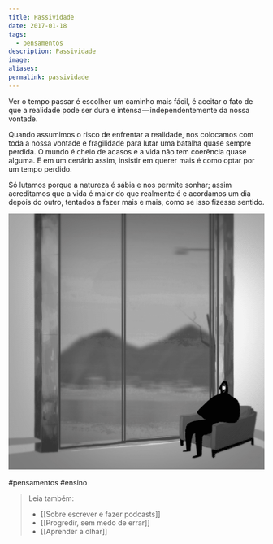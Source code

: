 ```yaml
---
title: Passividade
date: 2017-01-18
tags:
  - pensamentos
description: Passividade
image: 
aliases:
permalink: passividade
---
```

Ver o tempo passar é escolher um caminho mais fácil, é aceitar o fato de que a realidade pode ser dura e intensa — independentemente da nossa vontade.

Quando assumimos o risco de enfrentar a realidade, nos colocamos com toda a nossa vontade e fragilidade para lutar uma batalha quase sempre perdida. O mundo é cheio de acasos e a vida não tem coerência quase alguma. E em um cenário assim, insistir em querer mais é como optar por um tempo perdido.

Só lutamos porque a natureza é sábia e nos permite sonhar; assim acreditamos que a vida é maior do que realmente é e acordamos um dia depois do outro, tentados a fazer mais e mais, como se isso fizesse sentido.

<img src="/assets/img/passividade-medium.gif">


#pensamentos #ensino

> Leia também:
> - [[Sobre escrever e fazer podcasts]]
> - [[Progredir, sem medo de errar]]
> - [[Aprender a olhar]]